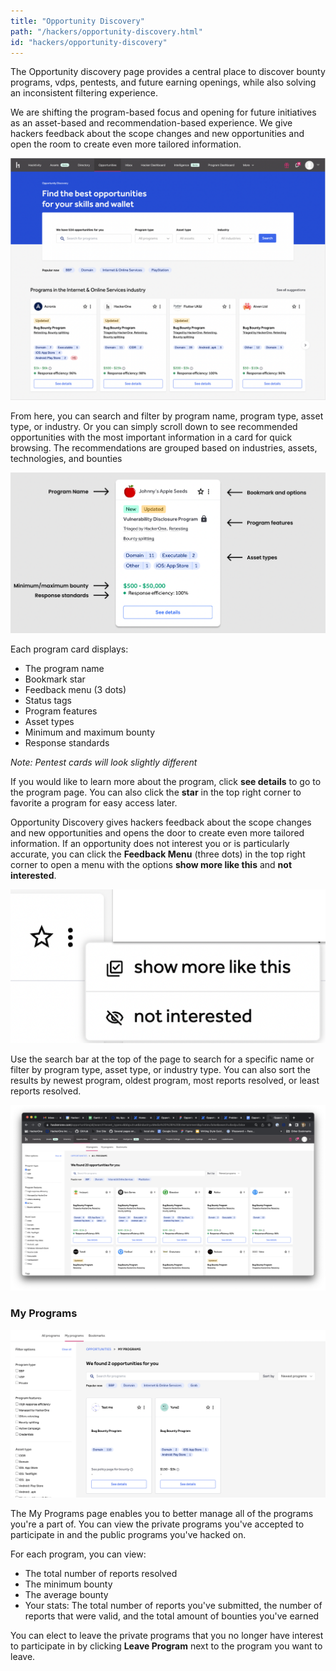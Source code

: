 ```yaml
---
title: "Opportunity Discovery"
path: "/hackers/opportunity-discovery.html"
id: "hackers/opportunity-discovery"
---
```


The Opportunity discovery page provides a central place to discover bounty programs, vdps, pentests, and future earning openings, while also solving an inconsistent filtering experience.

We are shifting the program-based focus and opening for future initiatives as an asset-based and recommendation-based experience. We give hackers feedback about the scope changes and new opportunities and open the room to create even more tailored information.

![Opportunity Discovery Dashboard](./images/opportunity-discovery-1.png)


From here, you can search and filter by program name, program type, asset type, or industry. Or you can simply scroll down to see recommended opportunities with the most important information in a card for quick browsing. The recommendations are grouped based on industries, assets, technologies, and bounties

![Opportunity Discovery Program Card](./images/opportunity-discovery-2.png)


Each program card displays:
* The program name
* Bookmark star
* Feedback menu (3 dots)
* Status tags
* Program features
* Asset types
* Minimum and maximum bounty
* Response standards

*Note: Pentest cards will look slightly different*

If you would like to learn more about the program, click **see details** to go to the program page. You can also click the **star** in the top right corner to favorite a program for easy access later.

Opportunity Discovery gives hackers feedback about the scope changes and new opportunities and opens the door to create even more tailored information. If an opportunity does not interest you or is particularly accurate, you can click the **Feedback Menu** (three dots) in the top right corner to open a menu with the options **show more like this** and **not interested**.

![Card feedback menu](./images/opportunity-discovery-3.png)


Use the search bar at the top of the page to search for a specific name or filter by program type, asset type, or industry type. You can also sort the results by newest program, oldest program, most reports resolved, or least reports resolved.

![Opportunity Discovery Search Results](./images/opportunity-discovery-4.png)

### My Programs

![opportunity discovery my programs](./images/opportunity-discovery-my-programs.png)

The My Programs page enables you to better manage all of the programs you're a part of. You can view the private programs you've accepted to participate in and the public programs you've hacked on.

For each program, you can view:
* The total number of reports resolved
* The minimum bounty
* The average bounty
* Your stats: The total number of reports you've submitted, the number of  reports that were valid, and the total amount of bounties you've earned

You can elect to leave the private programs that you no longer have interest to participate in by clicking **Leave Program** next to the program you want to leave.
